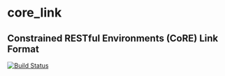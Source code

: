 # core_link

## Constrained RESTful Environments (CoRE) Link Format

[![Build Status](https://travis-ci.org/relayr/erl-core-link.svg?branch=master)](https://travis-ci.org/relayr/erl-core-link)
